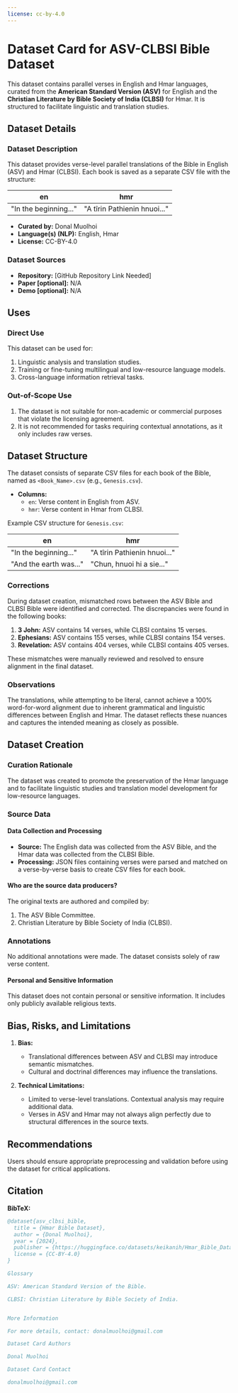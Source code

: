 ```yaml
---
license: cc-by-4.0
---
```


# Dataset Card for ASV-CLBSI Bible Dataset

This dataset contains parallel verses in English and Hmar languages, curated from the **American Standard Version (ASV)** for English and the **Christian Literature by Bible Society of India (CLBSI)** for Hmar. It is structured to facilitate linguistic and translation studies.

## Dataset Details

### Dataset Description

This dataset provides verse-level parallel translations of the Bible in English (ASV) and Hmar (CLBSI). Each book is saved as a separate CSV file with the structure:  

| en                          | hmr                          |
|-----------------------------|------------------------------|
| "In the beginning..."       | "A tîrin Pathienin hnuoi..." |

- **Curated by:** Donal Muolhoi  
- **Language(s) (NLP):** English, Hmar  
- **License:** CC-BY-4.0  

### Dataset Sources

- **Repository:** [GitHub Repository Link Needed]  
- **Paper [optional]:** N/A  
- **Demo [optional]:** N/A  

## Uses

### Direct Use

This dataset can be used for:  
1. Linguistic analysis and translation studies.  
2. Training or fine-tuning multilingual and low-resource language models.  
3. Cross-language information retrieval tasks.  

### Out-of-Scope Use

1. The dataset is not suitable for non-academic or commercial purposes that violate the licensing agreement.  
2. It is not recommended for tasks requiring contextual annotations, as it only includes raw verses.  

## Dataset Structure

The dataset consists of separate CSV files for each book of the Bible, named as `<Book_Name>.csv` (e.g., `Genesis.csv`).  

- **Columns:**  
  - `en`: Verse content in English from ASV.  
  - `hmr`: Verse content in Hmar from CLBSI.  

Example CSV structure for `Genesis.csv`:  

| en                           | hmr                           |
|------------------------------|-------------------------------|
| "In the beginning..."        | "A tîrin Pathienin hnuoi..."  |
| "And the earth was..."       | "Chun, hnuoi hi a sie..."     |

### Corrections

During dataset creation, mismatched rows between the ASV Bible and CLBSI Bible were identified and corrected. The discrepancies were found in the following books:  

1. **3 John:** ASV contains 14 verses, while CLBSI contains 15 verses.  
2. **Ephesians:** ASV contains 155 verses, while CLBSI contains 154 verses.  
3. **Revelation:** ASV contains 404 verses, while CLBSI contains 405 verses.  

These mismatches were manually reviewed and resolved to ensure alignment in the final dataset.

### Observations

The translations, while attempting to be literal, cannot achieve a 100% word-for-word alignment due to inherent grammatical and linguistic differences between English and Hmar. The dataset reflects these nuances and captures the intended meaning as closely as possible.

## Dataset Creation

### Curation Rationale

The dataset was created to promote the preservation of the Hmar language and to facilitate linguistic studies and translation model development for low-resource languages.

### Source Data

#### Data Collection and Processing

- **Source:** The English data was collected from the ASV Bible, and the Hmar data was collected from the CLBSI Bible.  
- **Processing:** JSON files containing verses were parsed and matched on a verse-by-verse basis to create CSV files for each book.  

#### Who are the source data producers?

The original texts are authored and compiled by:  
1. The ASV Bible Committee.  
2. Christian Literature by Bible Society of India (CLBSI).  

### Annotations

No additional annotations were made. The dataset consists solely of raw verse content.  

#### Personal and Sensitive Information

This dataset does not contain personal or sensitive information. It includes only publicly available religious texts.  

## Bias, Risks, and Limitations

1. **Bias:**  
   - Translational differences between ASV and CLBSI may introduce semantic mismatches.  
   - Cultural and doctrinal differences may influence the translations.  

2. **Technical Limitations:**  
   - Limited to verse-level translations. Contextual analysis may require additional data.  
   - Verses in ASV and Hmar may not always align perfectly due to structural differences in the source texts.  

## Recommendations

Users should ensure appropriate preprocessing and validation before using the dataset for critical applications.

## Citation

**BibTeX:**
```bibtex
@dataset{asv_clbsi_bible,
  title = {Hmar Bible Dataset},
  author = {Donal Muolhoi},
  year = {2024},
  publisher = {https://huggingface.co/datasets/keikanih/Hmar_Bible_Dataset},
  license = {CC-BY-4.0}
}

Glossary

ASV: American Standard Version of the Bible.

CLBSI: Christian Literature by Bible Society of India.


More Information

For more details, contact: donalmuolhoi@gmail.com

Dataset Card Authors

Donal Muolhoi

Dataset Card Contact

donalmuolhoi@gmail.com
